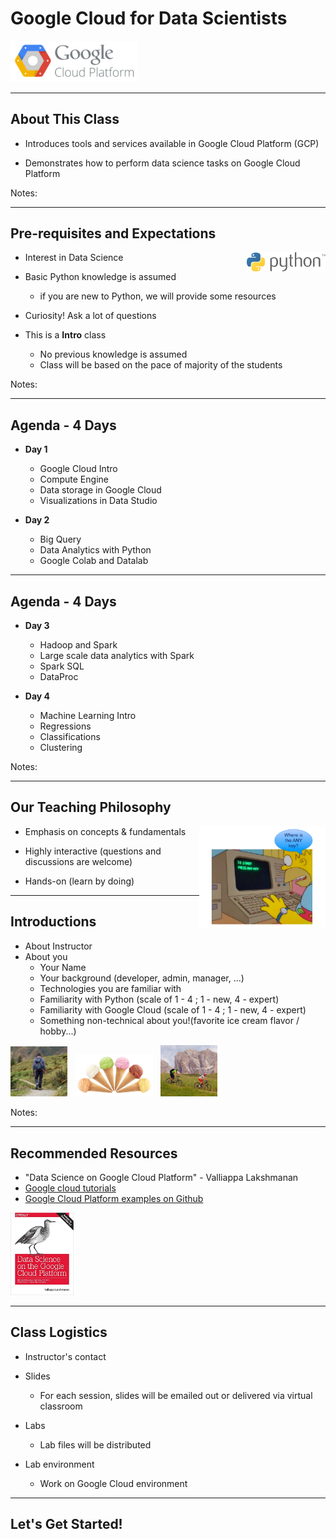 # Google Cloud for Data Scientists


<img src="../../assets/images/logos/google-cloud-logo-2.png" style="white;width:40%;"/><!-- {"left" : 4.37, "top" : 7, "height" : 1.19, "width" : 3.65} -->



---

## About This Class

* Introduces tools and services available in Google Cloud Platform (GCP)

* Demonstrates how to perform data science tasks on Google Cloud Platform


Notes:

---
## Pre-requisites and Expectations

<img src="../../assets/images/logos/python-logo-1.png" style="background:white;width:25%;float:right;"/><!-- {"left" : 6.31, "top" : 1.38, "height" : 0.91, "width" : 3.79} -->

 * Interest in Data Science

 * Basic Python knowledge is assumed
    - if you are new to Python, we will provide some resources

 * Curiosity! Ask a lot of questions

 * This is a **Intro** class
    - No previous knowledge is assumed
    - Class will be based on the pace of majority of the students


Notes:


---

## Agenda - 4 Days


*  **Day 1**
    - Google Cloud Intro
    - Compute Engine
    - Data storage in Google Cloud
    - Visualizations in Data Studio

*  **Day 2**
     - Big Query
     - Data Analytics with Python
     - Google Colab and Datalab

---

## Agenda - 4 Days

*  **Day 3**
     - Hadoop and Spark
     - Large scale data analytics with Spark
     - Spark SQL
     - DataProc

* **Day 4**
     - Machine Learning Intro
     - Regressions
     - Classifications
     - Clustering

Notes:


---

## Our Teaching Philosophy

<img src="../../assets/images/generic/3rd-party/simpsons-1.png" style="width:40%;float:right;"/> <!-- {"left" : 5.84, "top" : 1.16, "height" : 3.49, "width" : 4.33} -->

 * Emphasis on concepts & fundamentals

 * Highly interactive (questions and discussions are welcome)

 * Hands-on (learn by doing)




---

## Introductions

 * About Instructor
 * About you
     - Your Name
     - Your background (developer, admin, manager, ...)
     - Technologies you are familiar with
     - Familiarity with Python (scale of 1 - 4 ;  1 - new,   4 - expert)
     - Familiarity with Google Cloud (scale of 1 - 4 ;  1 - new,   4 - expert)
     - Something non-technical about you!(favorite ice cream flavor / hobby...)

<img src="../../assets/images/generic/3rd-party/hiking-3.jpg" style="width:18%;"/> &nbsp; <!-- {"left" : 1.55, "top" : 6.43, "height" : 1.76, "width" : 1.99} --><img src="../../assets/images/generic/3rd-party/ice-cream-3.png" style="width:25%;"/> &nbsp; <!-- {"left" : 3.56, "top" : 6.45, "height" : 1.7, "width" : 3.13} --><img src="../../assets/images/generic/3rd-party/biking-1.jpg" style="width:18%;"/> &nbsp; <!-- {"left" : 6.71, "top" : 6.43, "height" : 1.76, "width" : 1.99} -->

Notes:


---

## Recommended Resources

- "Data Science on Google Cloud Platform" - Valliappa Lakshmanan
- [Google cloud tutorials](https://cloud.google.com/docs/tutorials)
- [Google Cloud Platform examples on Github](https://github.com/GoogleCloudPlatform)

<img src="../../assets/images/books/data-science-on-google-cloud.jpg" style="width:20%;" />

---

## Class Logistics

* Instructor's contact

* Slides
    - For each session, slides will be emailed out or delivered via virtual classroom

* Labs
    - Lab files will be distributed

* Lab environment
    - Work on Google Cloud environment

---

## Let's Get Started!
